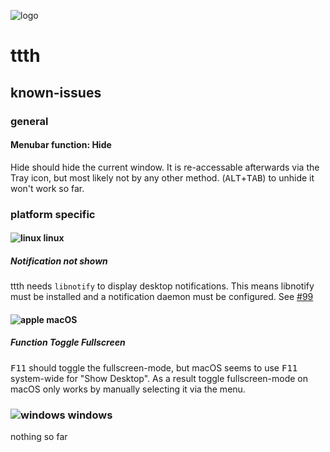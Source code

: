 ![logo](https://raw.githubusercontent.com/yafp/ttth/master/.github/logo/128x128.png)

# ttth
## known-issues

### general
#### Menubar function: Hide
Hide should hide the current window. It is re-accessable afterwards via the Tray icon, but most likely not by any other method. (<kbd>ALT</kbd>+<kbd>TAB</kbd>) to unhide it won't work so far.


### platform specific

#### ![linux](https://raw.githubusercontent.com/yafp/ttth/master/.github/platform/linux_16x16.png) linux
##### Notification not shown
ttth needs ```libnotify``` to display desktop notifications. This means libnotify must be installed and a notification daemon must be configured.
See [#99](https://github.com/yafp/ttth/issues/99)

#### ![apple](https://raw.githubusercontent.com/yafp/ttth/master/.github/platform/apple_16x16.png) macOS
##### Function Toggle Fullscreen
<kbd>F11</kbd> should toggle the fullscreen-mode, but macOS seems to use <kbd>F11</kbd> system-wide for "Show Desktop".
As a result toggle fullscreen-mode on macOS only works by manually selecting it via the menu.

### ![windows](https://raw.githubusercontent.com/yafp/ttth/master/.github/platform/windows_16x16.png) windows
nothing so far
